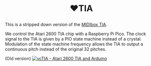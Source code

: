 # <p align="center">:heart:TIA</p>

This is a stripped down version of the [MIDIbox TIA](http://www.midibox.org/dokuwiki/doku.php?id=midibox_tia). 

We control the Atari 2600 TIA chip with a Raspberry Pi Pico. The clock signal to the TIA is given by a PIO state machine instead of a crystal. Modulation of the state machine frequency allows the TIA to output a continuous pitch instead of the original 32 pitches.


(Old version)
[![vcTIA - Atari 2600 TIA and Arduino](https://img.youtube.com/vi/jGm9PULHrRM/0.jpg)](https://www.youtube.com/watch?v=jGm9PULHrRM)
